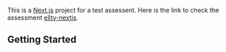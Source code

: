 This is a [Next.js](https://nextjs.org/) project for a test assessent. Here is the link to check the assessment [ellty-nextjs](https://ellty-nextjs.vercel.app/).

## Getting Started
